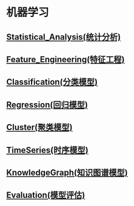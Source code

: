 # 机器学习

## [Statistical_Analysis(统计分析)](Machine_Learning%2FStatistical_Analysis%2FREADME.md)

## [Feature_Engineering(特征工程)](Feature_Engineering%2FREADME.md)

## [Classification(分类模型)](Classification%2FREADME.md)

## [Regression(回归模型)](Regression%2FREADME.md)

## [Cluster(聚类模型)](Cluster%2FREADME.md)

## [TimeSeries(时序模型)](Time_Series%2FREADME.md)

## [KnowledgeGraph(知识图谱模型)](Knowledge_Graph%2FREADME.md)

## [Evaluation(模型评估)](Evaluation%2FREADME.md)
